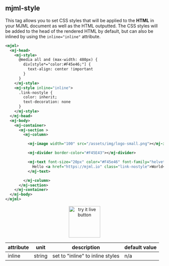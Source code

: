 ## mjml-style

This tag allows you to set CSS styles that will be applied to the <b>HTML</b> in your MJML document as well as the HTML outputted. The CSS styles will be added to the head of the rendered HTML by default, but can also be inlined by using the `inline="inline"` attribute.

  ```xml
  <mjml>
    <mj-head>
      <mj-style>
        @media all and (max-width: 480px) {
          div[style*="color:#F45e46;"] {
            text-align: center !important
          }
        }
      </mj-style>
      <mj-style inline="inline">
        .link-nostyle {
          color: inherit;
          text-decoration: none
        }
      </mj-style>
    </mj-head>
    <mj-body>
      <mj-container>
        <mj-section >
          <mj-column>

            <mj-image width="100" src="/assets/img/logo-small.png"></mj-image>

            <mj-divider border-color="#F45E43"></mj-divider>

            <mj-text font-size="20px" color="#F45e46" font-family="helvetica">
              Hello <a href="https://mjml.io" class="link-nostyle">World</a>
            </mj-text>

          </mj-column>
        </mj-section>
      </mj-container>
    </mj-body>
  </mjml>
   ```

  <p align="center">
    <a href="https://mjml.io/try-it-live/components/head-style">
      <img width="100px" src="http://imgh.us/TRYITLIVE.svg" alt="try it live button" />
    </a>
  </p>
  
  attribute            | unit          | description                         | default value
  ---------------------|---------------|-------------------------------------|---------------
  inline               | string        | set to "inline" to inline styles    | n/a
